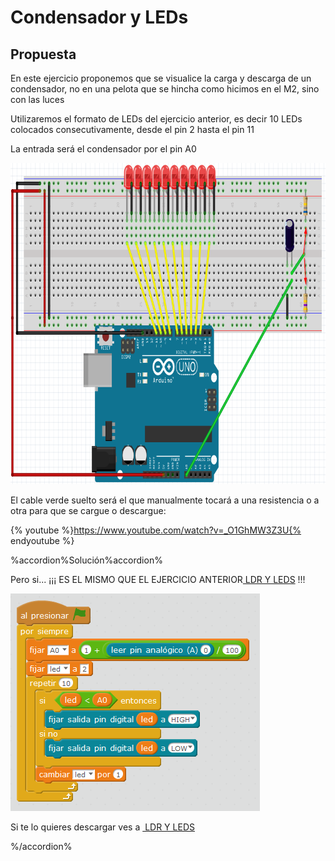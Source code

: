
# Condensador y LEDs

## Propuesta

En este ejercicio proponemos que se visualice la carga y descarga de un condensador, no en una pelota que se hincha como hicimos en el M2, sino con las luces

Utilizaremos el formato de LEDs del ejercicio anterior, es decir 10 LEDs colocados consecutivamente, desde el pin 2 hasta el pin 11

La entrada será el condensador por el pin A0

<img src="img/cto-cond-leds.png" width="822" height="514" />

El cable verde suelto será el que manualmente tocará a una resistencia o a otra para que se cargue o descargue:

{% youtube %}https://www.youtube.com/watch?v=_O1GhMW3Z3U{% endyoutube %}

%accordion%Solución%accordion%

Pero si... ¡¡¡ ES EL MISMO QUE EL EJERCICIO ANTERIOR[ LDR Y LEDS](https://catedu.github.io/ensena-pensamiento-computacional-con-arduino/ldr_y_leds.html) !!!

<img src="img/ldr-leds.png" width="399" height="348" />

Si te lo quieres descargar ves a [ LDR Y LEDS](http://aularagon.catedu.es/materialesaularagon2013/arduino/M3/ldr_y_leds.html)


%/accordion%

